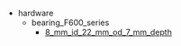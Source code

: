 * hardware
  * bearing_F600_series
    * [8_mm_id_22_mm_od_7_mm_depth](hardware/bearing_F600_series/8_mm_id_22_mm_od_7_mm_depth)
